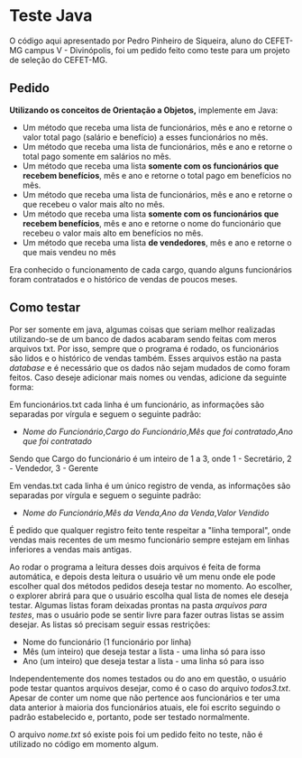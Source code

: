 # Teste Java

O código aqui apresentado por Pedro Pinheiro de Siqueira, aluno do CEFET-MG campus V - Divinópolis, foi um pedido feito como teste para um projeto de seleção do CEFET-MG.

## Pedido

**Utilizando os conceitos de Orientação a Objetos,** implemente em Java:

* Um método que receba uma lista de funcionários, mês e ano e retorne o valor total pago (salário e benefício) a esses funcionários no mês.
* Um método que receba uma lista de funcionários, mês e ano e retorne o total pago somente em salários no mês.
* Um método que receba uma lista **somente com os funcionários que recebem benefícios**, mês e ano e retorne o total pago em benefícios no mês.
* Um método que receba uma lista de funcionários, mês e ano e retorne o que recebeu o valor mais alto no mês.
* Um método que receba uma lista **somente com os funcionários que recebem benefícios**, mês e ano e retorne o nome do funcionário que recebeu o valor mais alto em benefícios no mês.
* Um método que receba uma lista **de vendedores**, mês e ano e retorne o que mais vendeu no mês

Era conhecido o funcionamento de cada cargo, quando alguns funcionários foram contratados e o histórico de vendas de poucos meses.

## Como testar

Por ser somente em java, algumas coisas que seriam melhor realizadas utilizando-se de um banco de dados acabaram sendo feitas com meros arquivos txt. Por isso, sempre que o programa é rodado, os funcionários são lidos e o histórico de vendas também. Esses arquivos estão na pasta *database* e é necessário que os dados não sejam mudados de como foram feitos. Caso deseje adicionar mais nomes ou vendas, adicione da seguinte forma:

Em funcionários.txt cada linha é um funcionário, as informações são separadas por vírgula e seguem o seguinte padrão:

* *Nome do Funcionário*,*Cargo do Funcionário*,*Mês que foi contratado*,*Ano que foi contratado*

Sendo que Cargo do funcionário é um inteiro de 1 a 3, onde 1 - Secretário, 2 - Vendedor, 3 - Gerente

Em vendas.txt cada linha é um único registro de venda, as informações são separadas por vírgula e seguem o seguinte padrão:

* *Nome do Funcionário*,*Mês da Venda*,*Ano da Venda*,*Valor Vendido*

É pedido que qualquer registro feito tente respeitar a "linha temporal", onde vendas mais recentes de um mesmo funcionário sempre estejam em linhas inferiores a vendas mais antigas.

Ao rodar o programa a leitura desses dois arquivos é feita de forma automática, e depois desta leitura o usuário vê um menu onde ele pode escolher qual dos métodos pedidos deseja testar no momento. Ao escolher, o explorer abrirá para que o usuário escolha qual lista de nomes ele deseja testar. Algumas listas foram deixadas prontas na pasta *arquivos para testes*, mas o usuário pode se sentir livre para fazer outras listas se assim desejar. As listas só precisam seguir essas restrições:

* Nome do funcionário (1 funcionário por linha)
* Mês (um inteiro) que deseja testar a lista - uma linha só para isso
* Ano (um inteiro) que deseja testar a lista - uma linha só para isso

Independentemente dos nomes testados ou do ano em questão, o usuário pode testar quantos arquivos desejar, como é o caso do arquivo *todos3.txt*. Apesar de conter um nome que não pertence aos funcionários e ter uma data anterior à maioria dos funcionários atuais, ele foi escrito seguindo o padrão estabelecido e, portanto, pode ser testado normalmente.

O arquivo *nome.txt* só existe pois foi um pedido feito no teste, não é utilizado no código em momento algum.